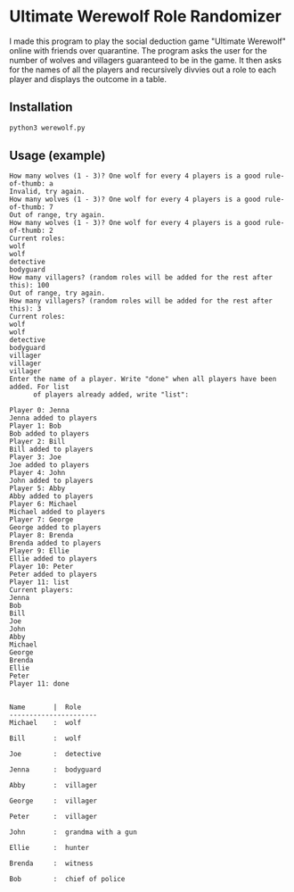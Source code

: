 # Ultimate Werewolf Role Randomizer
I made this program to play the social deduction game "Ultimate Werewolf" online with friends over quarantine. The program asks the user for the number of wolves and villagers guaranteed to be in the game. It then asks for the names of all the players and recursively divvies out a role to each player and displays the outcome in a table.

## Installation
```python
python3 werewolf.py
```

## Usage (example)
```
How many wolves (1 - 3)? One wolf for every 4 players is a good rule-of-thumb: a
Invalid, try again.
How many wolves (1 - 3)? One wolf for every 4 players is a good rule-of-thumb: 7
Out of range, try again.
How many wolves (1 - 3)? One wolf for every 4 players is a good rule-of-thumb: 2
Current roles:
wolf
wolf
detective
bodyguard
How many villagers? (random roles will be added for the rest after this): 100
Out of range, try again.
How many villagers? (random roles will be added for the rest after this): 3
Current roles:
wolf
wolf
detective
bodyguard
villager
villager
villager
Enter the name of a player. Write "done" when all players have been added. For list 
      of players already added, write "list":

Player 0: Jenna
Jenna added to players
Player 1: Bob
Bob added to players
Player 2: Bill
Bill added to players
Player 3: Joe
Joe added to players
Player 4: John
John added to players
Player 5: Abby
Abby added to players
Player 6: Michael
Michael added to players
Player 7: George
George added to players
Player 8: Brenda
Brenda added to players
Player 9: Ellie
Ellie added to players
Player 10: Peter
Peter added to players
Player 11: list
Current players:
Jenna
Bob
Bill
Joe
John
Abby
Michael
George
Brenda
Ellie
Peter
Player 11: done


Name       |  Role
----------------------
Michael    :  wolf

Bill       :  wolf

Joe        :  detective

Jenna      :  bodyguard

Abby       :  villager

George     :  villager

Peter      :  villager

John       :  grandma with a gun

Ellie      :  hunter

Brenda     :  witness

Bob        :  chief of police
```
